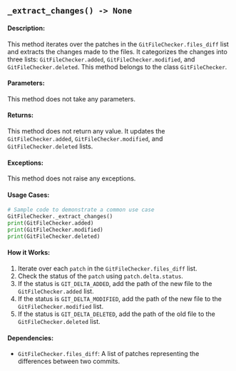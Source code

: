 ## `_extract_changes() -> None`

#### Description:
This method iterates over the patches in the `GitFileChecker.files_diff` list and extracts the changes made to the files. It categorizes the changes into three lists: `GitFileChecker.added`, `GitFileChecker.modified`, and `GitFileChecker.deleted`. This method belongs to the class `GitFileChecker`.

#### Parameters:
This method does not take any parameters.

#### Returns:
This method does not return any value. It updates the `GitFileChecker.added`, `GitFileChecker.modified`, and `GitFileChecker.deleted` lists.

#### Exceptions:
This method does not raise any exceptions.

#### Usage Cases:

```python
# Sample code to demonstrate a common use case
GitFileChecker._extract_changes()
print(GitFileChecker.added)
print(GitFileChecker.modified)
print(GitFileChecker.deleted)
```

#### How it Works:
1. Iterate over each `patch` in the `GitFileChecker.files_diff` list.
2. Check the status of the `patch` using `patch.delta.status`.
3. If the status is `GIT_DELTA_ADDED`, add the path of the new file to the `GitFileChecker.added` list.
4. If the status is `GIT_DELTA_MODIFIED`, add the path of the new file to the `GitFileChecker.modified` list.
5. If the status is `GIT_DELTA_DELETED`, add the path of the old file to the `GitFileChecker.deleted` list.

#### Dependencies:
- `GitFileChecker.files_diff`: A list of patches representing the differences between two commits.